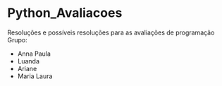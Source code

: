# Python_Avaliacoes
Resoluções e possíveis resoluções para as avaliações de programação
Grupo:
- Anna Paula
- Luanda
- Ariane
- Maria Laura
